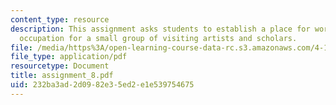 ```yaml
---
content_type: resource
description: This assignment asks students to establish a place for working and temporary
  occupation for a small group of visiting artists and scholars.
file: /media/https%3A/open-learning-course-data-rc.s3.amazonaws.com/4-104-architecture-studio-intentions-spring-2005/232ba3ad2d0982e35ed2e1e539754675_assignment_8.pdf
file_type: application/pdf
resourcetype: Document
title: assignment_8.pdf
uid: 232ba3ad-2d09-82e3-5ed2-e1e539754675
---
```

